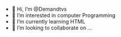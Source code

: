 - 👋 Hi, I’m @Demandtvs
- 👀 I’m interested in computer Programming
- 🌱 I’m currently learning HTML
- 💞️ I’m looking to collaborate on ...

<!---
Demandtheimpossible/Demandtheimpossible is a ✨ special ✨ repository because its `README.md` (this file) appears on your GitHub profile.
You can click the Preview link to take a look at your changes.
--->
